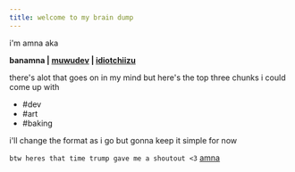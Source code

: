 ```yaml
---
title: welcome to my brain dump
---
```

i'm amna
aka

**banamna | [muwudev](https://rainbow-price-a45.notion.site/Dev-Portfolio-1791de95cdb88009b104cc4e9d250194) | [idiotchiizu](https://www.instagram.com/idiotchiizu)**

there's alot that goes on in my mind but here's the top three chunks i could come up with

- #dev
- #art
- #baking

i'll change the format as i go but gonna keep it simple for now

`btw heres that time trump gave me a shoutout <3` [amna](https://www.youtube.com/watch?v=YRlO2FdyT5s)